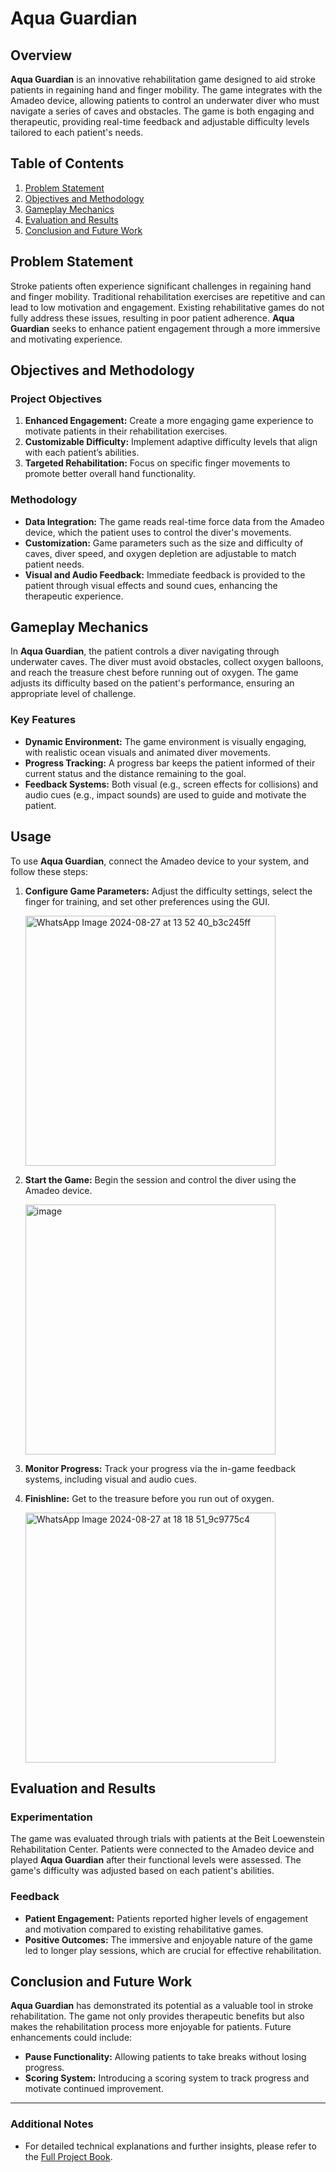 # Aqua Guardian

## Overview

**Aqua Guardian** is an innovative rehabilitation game designed to aid stroke patients in regaining hand and finger mobility. The game integrates with the Amadeo device, allowing patients to control an underwater diver who must navigate a series of caves and obstacles. The game is both engaging and therapeutic, providing real-time feedback and adjustable difficulty levels tailored to each patient's needs.

## Table of Contents

1. [Problem Statement](#problem-statement)
2. [Objectives and Methodology](#objectives-and-methodology)
3. [Gameplay Mechanics](#gameplay-mechanics)
4. [Evaluation and Results](#evaluation-and-results)
5. [Conclusion and Future Work](#conclusion-and-future-work)

## Problem Statement

Stroke patients often experience significant challenges in regaining hand and finger mobility. Traditional rehabilitation exercises are repetitive and can lead to low motivation and engagement. Existing rehabilitative games do not fully address these issues, resulting in poor patient adherence. **Aqua Guardian** seeks to enhance patient engagement through a more immersive and motivating experience.

## Objectives and Methodology

### Project Objectives

1. **Enhanced Engagement:** Create a more engaging game experience to motivate patients in their rehabilitation exercises.
2. **Customizable Difficulty:** Implement adaptive difficulty levels that align with each patient’s abilities.
3. **Targeted Rehabilitation:** Focus on specific finger movements to promote better overall hand functionality.

### Methodology

- **Data Integration:** The game reads real-time force data from the Amadeo device, which the patient uses to control the diver's movements.
- **Customization:** Game parameters such as the size and difficulty of caves, diver speed, and oxygen depletion are adjustable to match patient needs.
- **Visual and Audio Feedback:** Immediate feedback is provided to the patient through visual effects and sound cues, enhancing the therapeutic experience.

## Gameplay Mechanics

In **Aqua Guardian**, the patient controls a diver navigating through underwater caves. The diver must avoid obstacles, collect oxygen balloons, and reach the treasure chest before running out of oxygen. The game adjusts its difficulty based on the patient's performance, ensuring an appropriate level of challenge.

### Key Features

- **Dynamic Environment:** The game environment is visually engaging, with realistic ocean visuals and animated diver movements.
- **Progress Tracking:** A progress bar keeps the patient informed of their current status and the distance remaining to the goal.
- **Feedback Systems:** Both visual (e.g., screen effects for collisions) and audio cues (e.g., impact sounds) are used to guide and motivate the patient.

## Usage

To use **Aqua Guardian**, connect the Amadeo device to your system, and follow these steps:

1. **Configure Game Parameters:** Adjust the difficulty settings, select the finger for training, and set other preferences using the GUI.

   <img src="https://github.com/user-attachments/assets/b6aee5b4-b948-4f5b-8e4b-05f7c27b8da0" alt="WhatsApp Image 2024-08-27 at 13 52 40_b3c245ff" width="400"/>

2. **Start the Game:** Begin the session and control the diver using the Amadeo device.

   <img src="https://github.com/user-attachments/assets/b757ac81-3388-4d50-b2cd-11079b644b64" alt="image" width="400"/>

3. **Monitor Progress:** Track your progress via the in-game feedback systems, including visual and audio cues.

4. **Finishline:** Get to the treasure before you run out of oxygen.

   <img src="https://github.com/user-attachments/assets/7e05adb9-6c24-498e-8481-c4bee9fea784" alt="WhatsApp Image 2024-08-27 at 18 18 51_9c9775c4" width="400"/>

   
## Evaluation and Results

### Experimentation

The game was evaluated through trials with patients at the Beit Loewenstein Rehabilitation Center. Patients were connected to the Amadeo device and played **Aqua Guardian** after their functional levels were assessed. The game's difficulty was adjusted based on each patient's abilities.

### Feedback

- **Patient Engagement:** Patients reported higher levels of engagement and motivation compared to existing rehabilitative games.
- **Positive Outcomes:** The immersive and enjoyable nature of the game led to longer play sessions, which are crucial for effective rehabilitation.

## Conclusion and Future Work

**Aqua Guardian** has demonstrated its potential as a valuable tool in stroke rehabilitation. The game not only provides therapeutic benefits but also makes the rehabilitation process more enjoyable for patients. Future enhancements could include:

- **Pause Functionality:** Allowing patients to take breaks without losing progress.
- **Scoring System:** Introducing a scoring system to track progress and motivate continued improvement.

---

### Additional Notes
- For detailed technical explanations and further insights, please refer to the [Full Project Book](AquaGuardian_FinalProjectBook.pdf).
